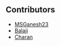 ## Contributors

- [MSGanesh23](https://github.com/yourusername)  
- [Balaji](https://github.com/balaji_username)  
- [Charan](https://github.com/charan_username)

